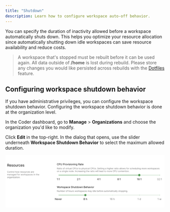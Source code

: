 ```yaml
---
title: "Shutdown"
description: Learn how to configure workspace auto-off behavior.
---
```


You can specify the duration of inactivity allowed before a workspace
automatically shuts down. This helps you optimize your resource allocation since
automatically shutting down idle workspaces can save resource availability and
reduce costs.

> A workspace that's stopped must be rebuilt before it can be used again. All
> data outside of **/home** is lost during rebuild. Please store any changes you
> would like persisted across rebuilds with the
> [Dotfiles](../../workspaces/personalization.md) feature.

## Configuring workspace shutdown behavior

If you have administrative privileges, you can configure the workspace shutdown
behavior. Configuring the workspace shutdown behavior is done at the
organization level.

In the Coder dashboard, go to **Manage** > **Organizations** and choose the
organization you'd like to modify.

Click **Edit** in the top-right. In the dialog that opens, use the slider
underneath **Workspace Shutdown Behavior** to select the maximum allowed
duration.

![Configure shutdown behavior](../../assets/workspace-shutdown.png)
